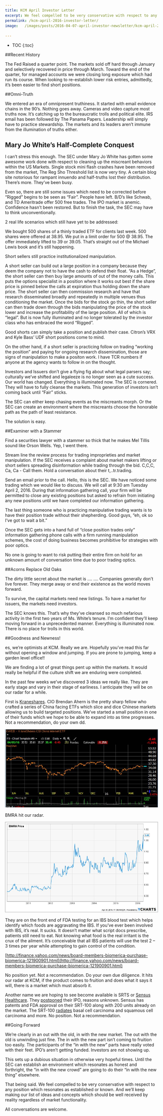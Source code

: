 ```yaml
---
title: KCM April Investor Letter
excerpt: We feel compelled to be very conservative with respect to any position which resonates as established or known. And we’ll keep making our list of ideas and concepts which should be well received by reality regardless of market functionality.
permalink: /kcm-april-2016-investor-letter/
image:   /images/posts/2016-04-07-april-investor-newsletter/kcm-april-2016.jpg

---
```



* TOC
{:toc}

##Recent History

The Fed Raised a quarter point. The markets sold off hard through January and selectively recovered in price through March. Toward the end of the quarter, for managed accounts we were closing long exposure which had run its course. When looking to re-establish lower risk entries, admittedly, it’s been easier to find short positions.

##Omni-Truth

We entered an era of omnipresent truthiness. It started with email evidence chains in the 90’s. Nothing goes away. Cameras and video capture most truths now. It’s catching up to the bureaucratic trolls and political elite. IRS email has been followed by The Panama Papers.
Leadership will simply have to practice stewardship.
The markets and its leaders aren’t immune from the illumination of truths either.

## Mary Jo White’s Half-Complete Conquest

I can’t stress this enough. The SEC under Mary Jo White has gotten some awesome work done with respect to cleaning up the miscreant behaviors within the US Markets. Single stock mini flash crashes have been removed from the market, The Reg Sho Threshold list is now very tiny. A certain blog site notorious for rampant innuendo and half-truths lost their distribution. There’s more. They’ve been busy.

Even so, there are still some issues which need to be corrected before “Rigged” begins to be seen as “Fair”. People have left. B/D’s like Schwab, and TD Ameritrade offer 500 free trades. The IPO market is anemic. Confidence hasn’t been restored. But to finish the task, the SEC may have to think unconventionally.

2 real life scenarios which still have yet to be addressed:

We bought 500 shares of a thinly traded ETF for clients last week. 500 shares were offered at 38.95. We put in a limit order for 500 @ 38.95. The offer immediately lifted to 39 or 39.05. That’s straight out of the Michael Lewis book and it’s still happening.

Short sellers still practice institutionalized manipulation.

A short seller can build out a large position in a company because they deem the company not to have the cash to defend their float. “As a Hedge”, the short seller can then buy large amounts of out of the money calls. This puts the options specialist in a position where it works out best if the share price is pinned below the calls at expiration thus holding down the share price. The short seller can then commission research and have that research disseminated broadly and repeatedly in multiple venues thus conditioning the market. Once the bids for the stock go thin, the short seller can then trade down through the bids manipulating the price of the stock lower and increase the profitability of the large position. All of which is “legal”. But is now fully illuminated and no longer tolerated by the investor class who has embraced the word “Rigged”.

Good shorts can simply take a position and publish their case. Citron’s VRX and Kyle Bass’ UDF short positions come to mind.

On the other hand, if a short seller is practicing follow on trading “working the position” and paying for ongoing research dissemination, those are signs of manipulation to make a positon work. I have TCR numbers if anyone at the agency wants to follow in on the thought.

Investors and Issuers don’t give a flying fig about what legal parsers say; culturally we’ve shifted and legaleeze is no longer seen as a cute success. Our world has changed. Everything is illuminated now. The SEC is cornered. They will have to fully cleanse the markets. This generation of investors isn’t coming back until “Fair” sticks.

The SEC can either keep chasing events as the miscreants morph. Or the SEC can create an environment where the miscreants choose the honorable path as the path of least resistance.

The solution is easy.

##Examiner with a Stammer

Find a securities lawyer with a stammer so thick that he makes Mel Tillis sound like Orson Wells. Yep, I went there.

Stream line the review process for trading improprieties and market manipulation. If the SEC receives a complaint about market makers lifting or short sellers spreading disinformation while trading through the bid. C,C,C, Ca, Ca - Call them. Hold a conversation about their t,..tr.trading.

Send an email prior to the call. Hello, this is the SEC. We have noticed some trading which we would like to discuss. We will call at 9:30 am Tuesday April 2, 2016. During that information gathering call, your firm will be permitted to close any existing positions but asked to refrain from initiating any new positions until we have completed our information gathering.

The last thing someone who is practicing manipulative trading wants is to have their position trade without their shepherding. Good guys, “eh, ok so I’ve got to wait a bit.”

Once the SEC gets into a hand full of “close position trades only” information gathering phone calls with a firm running manipulation schemes, the cost of doing business becomes prohibitive for strategies with poor optics.

No one is going to want to risk putting their entire firm on hold for an unknown amount of conversation time due to poor trading optics.

##Acorns Replace Old Oaks

The dirty little secret about the market is .... .... Companies generally don’t live forever. They merge away or end their existence as the world moves forward.

To survive, the capital markets need new listings. To have a market for issuers, the markets need investors.

The SEC knows this. That’s why they’ve cleansed so much nefarious activity in the first two years of Ms. White’s tenure. I’m confident they’ll keep moving forward in a unprecedented manner. Everything is illuminated now. There is no place for trolls in this world.

##Goodness and Newness!

es, we’re optimists at KCM. Really we are. Hopefully you’ve read this far without opening a window and jumping. If you are prone to jumping, keep a garden level office!!

We are finding a lot of great things pent up within the markets. It would really be helpful if the culture shift we are enduring were completed.

In the past few weeks we’ve discovered 3 ideas we really like. They are early stage and vary in their stage of earliness. I anticipate they will be on our radar for a while.

First is [Kraneshares](http://kraneshares.com/). CIO Brendan Ahern is the pretty sharp fellow who crafted a series of China facing ETFs which slice and dice Chinese markets allowing us to build targeted positions. We’ve started a small position in one of their funds which we hope to be able to expand into as time progresses. Not a recommendation, do your own dd.

![Kranshares Chart](/images/posts/2016-04-07-april-investor-newsletter/kcm-investor-letter-april-2016_Image_0001.jpg)

BMRA hit our radar.

![BMRA Chart](/images/posts/2016-04-07-april-investor-newsletter/kcm-investor-letter-april-2016_Image_0002.jpg)

They are on the front end of FDA testing for an IBS blood test which helps identify which foods are aggravating the IBS. If you’ve ever been involved with IBS, it’s real. It sucks. It doesn’t matter what script docs prescribe, patients still need to eat. Not knowing what food is the real irritant is the crux of the ailment. It’s conceivable that all IBS patients will use the test 2 – 3 times per year while attempting to gain control of the condition.

[http://finance.yahoo.com/news/board-members-biomerica-purchase-biomerica-121900901.html](http://finance.yahoo.com/news/board-members-biomerica-purchase-biomerica-121900901.html)

No position yet. Not a recommendation. Do your own due diligence. It hits our radar at KCM, if the product comes to fruition and does what it says it will, there is a market which must absorb it.

Another name we are hoping to see become available is SRTS or [Sensus Healthcare](http://sensushealthcare.com/). They [postponed](http://www.law360.com/articles/778072/sensus-healthcare-delays-20m-ipo-amid-slumping-market) their IPO, reasons unknown. Sensus has patents and FDA approval on their SRT-100 along with 200 units already on the market. The SRT-100 [radiates](http://sensushealthcare.com/superficial-radiation-therapy/srt-100/) basal cell carcinoma and squamous cell carcinoma and more. No position. Not a recommendation.

##Going Forward

We’re clearly in an out with the old, in with the new market. The out with the old is unwinding just fine. The in with the new part isn’t coming to fruition too easily. The participants of the “in with the new” parts have really voted with their feet. IPO’s aren’t getting funded. Investors are not showing up.

This sets up a dubious situation in otherwise very hopeful times. Until the SEC can establish an environment which resonates as honest and forthright, the “in with the new crowd” are going to do their “in with the new thing” elsewhere.

That being said. We feel compelled to be very conservative with respect to any position which resonates as established or known. And we’ll keep making our list of ideas and concepts which should be well received by reality regardless of market functionality.

All conversations are welcome.
